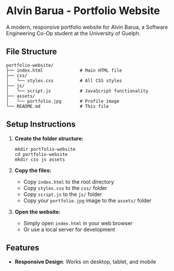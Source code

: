 # Alvin Barua - Portfolio Website

A modern, responsive portfolio website for Alvin Barua, a Software Engineering Co-Op student at the University of Guelph.

## File Structure

```
portfolio-website/
├── index.html              # Main HTML file
├── css/
│   └── styles.css          # All CSS styles
├── js/
│   └── script.js           # JavaScript functionality
├── assets/
│   └── portfolio.jpg       # Profile image
└── README.md               # This file
```

## Setup Instructions

1. **Create the folder structure:**
   ```
   mkdir portfolio-website
   cd portfolio-website
   mkdir css js assets
   ```

2. **Copy the files:**
   - Copy `index.html` to the root directory
   - Copy `styles.css` to the `css/` folder
   - Copy `script.js` to the `js/` folder
   - Copy your `portfolio.jpg` image to the `assets/` folder

3. **Open the website:**
   - Simply open `index.html` in your web browser
   - Or use a local server for development

## Features

- **Responsive Design**: Works on desktop, tablet, and mobile
